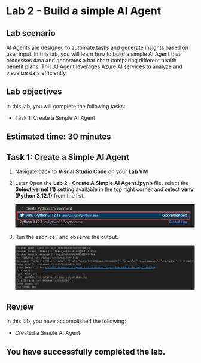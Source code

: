 # Lab 2 - Build a simple AI Agent

## Lab scenario
AI Agents are designed to automate tasks and generate insights based on user input. In this lab, you will learn how to build a simple AI Agent that processes data and generates a bar chart comparing different health benefit plans. This AI Agent leverages Azure AI services to analyze and visualize data efficiently.

## Lab objectives
In this lab, you will complete the following tasks:

- Task 1: Create a Simple AI Agent

## Estimated time: 30 minutes

## Task 1: Create a Simple AI Agent
1. Navigate back to **Visual Studio Code** on your **Lab VM**
1. Later Open the **Lab 2 - Create A Simple AI Agent.ipynb** file, select the **Select kernel (1)** setting available in the top right corner and select **venv (Python 3.12.1)** from the list.

   ![](./media/lab1-24.png)
1. Run the each cell and observe the output.

   ![](./media/lab2-26.png)

## Review

In this lab, you have accomplished the following:
- Created a Simple AI Agent

## You have successfully completed the lab.